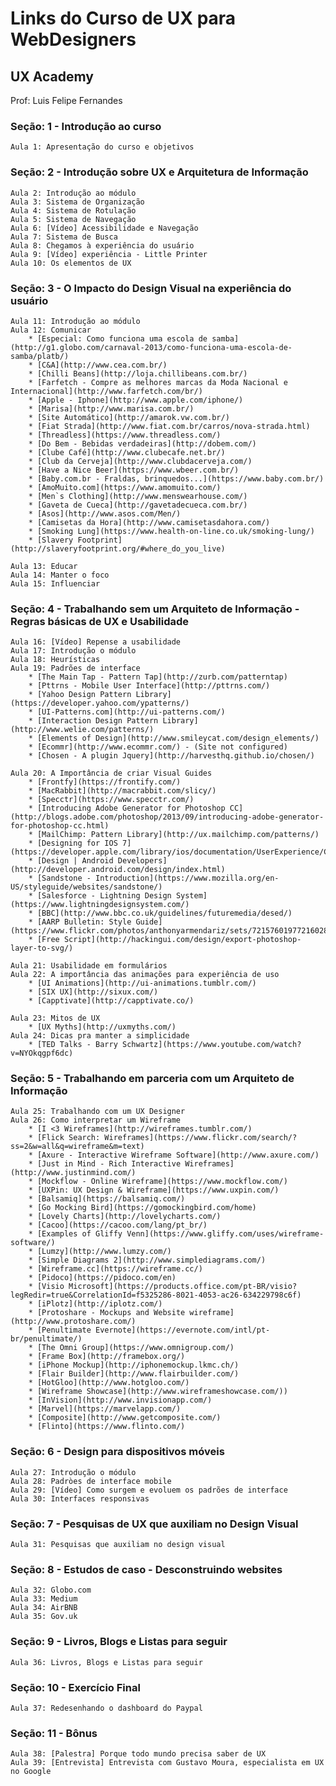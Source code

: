 # Links do Curso de UX para WebDesigners
## UX Academy
Prof: Luis Felipe Fernandes
	
### Seção: 1 - Introdução ao curso

	Aula 1: Apresentação do curso e objetivos
	
### Seção: 2 - Introdução sobre UX e Arquitetura de Informação

	Aula 2: Introdução ao módulo
	Aula 3: Sistema de Organização
	Aula 4: Sistema de Rotulação
	Aula 5: Sistema de Navegação
	Aula 6: [Vídeo] Acessibilidade e Navegação
	Aula 7: Sistema de Busca
	Aula 8: Chegamos à experiência do usuário
	Aula 9: [Vídeo] experiência - Little Printer
	Aula 10: Os elementos de UX

### Seção: 3 - O Impacto do Design Visual na experiência do usuário

	Aula 11: Introdução ao módulo
	Aula 12: Comunicar
		* [Especial: Como funciona uma escola de samba](http://g1.globo.com/carnaval-2013/como-funciona-uma-escola-de-samba/platb/)
		* [C&A](http://www.cea.com.br/)
		* [Chilli Beans](http://loja.chillibeans.com.br/)
		* [Farfetch - Compre as melhores marcas da Moda Nacional e Internacional](http://www.farfetch.com/br/)
		* [Apple - Iphone](http://www.apple.com/iphone/)
		* [Marisa](http://www.marisa.com.br/)
		* [Site Automático](http://amarok.vw.com.br/)
		* [Fiat Strada](http://www.fiat.com.br/carros/nova-strada.html)
		* [Threadless](https://www.threadless.com/)
		* [Do Bem - Bebidas verdadeiras](http://dobem.com/)
		* [Clube Café](http://www.clubecafe.net.br/)
		* [Club da Cerveja](http://www.clubdacerveja.com/)
		* [Have a Nice Beer](https://www.wbeer.com.br/)
		* [Baby.com.br - Fraldas, brinquedos...](https://www.baby.com.br/)
		* [AmoMuito.com](https://www.amomuito.com/)
		* [Men`s Clothing](http://www.menswearhouse.com/)
		* [Gaveta de Cueca](http://gavetadecueca.com.br/)
		* [Asos](http://www.asos.com/Men/)
		* [Camisetas da Hora](http://www.camisetasdahora.com/)
		* [Smoking Lung](https://www.health-on-line.co.uk/smoking-lung/)
		* [Slavery Footprint](http://slaveryfootprint.org/#where_do_you_live)
		
	Aula 13: Educar
	Aula 14: Manter o foco
	Aula 15: Influenciar

### Seção: 4 - Trabalhando sem um Arquiteto de Informação - Regras básicas de UX e Usabilidade

	Aula 16: [Vídeo] Repense a usabilidade
	Aula 17: Introdução o módulo
	Aula 18: Heurísticas
	Aula 19: Padrões de interface
		* [The Main Tap - Pattern Tap](http://zurb.com/patterntap)
		* [Pttrns - Mobile User Interface](http://pttrns.com/)
		* [Yahoo Design Pattern Library](https://developer.yahoo.com/ypatterns/)
		* [UI-Patterns.com](http://ui-patterns.com/)
		* [Interaction Design Pattern Library](http://www.welie.com/patterns/)
		* [Elements of Design](http://www.smileycat.com/design_elements/)
		* [Ecommr](http://www.ecommr.com/) - (Site not configured)
		* [Chosen - A plugin Jquery](http://harvesthq.github.io/chosen/)

	Aula 20: A Importância de criar Visual Guides
		* [Frontfy](https://frontify.com/)
		* [MacRabbit](http://macrabbit.com/slicy/)
		* [Specctr](https://www.specctr.com/)
		* [Introducing Adobe Generator for Photoshop CC](http://blogs.adobe.com/photoshop/2013/09/introducing-adobe-generator-for-photoshop-cc.html)
		* [MailChimp: Pattern Library](http://ux.mailchimp.com/patterns/)
		* [Designing for IOS 7](https://developer.apple.com/library/ios/documentation/UserExperience/Conceptual/MobileHIG/index.html)
		* [Design | Android Developers](http://developer.android.com/design/index.html)
		* [Sandstone - Introduction](https://www.mozilla.org/en-US/styleguide/websites/sandstone/)
		* [Salesforce - Lightning Design System](https://www.lightningdesignsystem.com/)
		* [BBC](http://www.bbc.co.uk/guidelines/futuremedia/desed/)
		* [AARP Bulletin: Style Guide](https://www.flickr.com/photos/anthonyarmendariz/sets/72157601977216028/detail/)
		* [Free Script](http://hackingui.com/design/export-photoshop-layer-to-svg/)

	Aula 21: Usabilidade em formulários
	Aula 22: A importância das animações para experiência de uso
		* [UI Animations](http://ui-animations.tumblr.com/)
		* [SIX UX](http://sixux.com/)
		* [Capptivate](http://capptivate.co/)

	Aula 23: Mitos de UX
		* [UX Myths](http://uxmyths.com/)
	Aula 24: Dicas pra manter a simplicidade
		* [TED Talks - Barry Schwartz](https://www.youtube.com/watch?v=NYOkqgpf6dc)

### Seção: 5 - Trabalhando em parceria com um Arquiteto de Informação

	Aula 25: Trabalhando com um UX Designer
	Aula 26: Como interpretar um Wireframe
		* [I <3 Wireframes](http://wireframes.tumblr.com/)
		* [Flick Search: Wireframes](https://www.flickr.com/search/?ss=2&w=all&q=wireframe&m=text)
		* [Axure - Interactive Wireframe Software](http://www.axure.com/)
		* [Just in Mind - Rich Interactive Wireframes](http://www.justinmind.com/)
		* [Mockflow - Online Wireframe](https://www.mockflow.com/)
		* [UXPin: UX Design & Wireframe](https://www.uxpin.com/)
		* [Balsamiq](https://balsamiq.com/)
		* [Go Mocking Bird](https://gomockingbird.com/home)
		* [Lovely Charts](http://lovelycharts.com/)
		* [Cacoo](https://cacoo.com/lang/pt_br/)
		* [Examples of Gliffy Venn](https://www.gliffy.com/uses/wireframe-software/)
		* [Lumzy](http://www.lumzy.com/)
		* [Simple Diagrams 2](http://www.simplediagrams.com/)
		* [Wireframe.cc](https://wireframe.cc/)
		* [Pidoco](https://pidoco.com/en)
		* [Visio Microsoft](https://products.office.com/pt-BR/visio?legRedir=true&CorrelationId=f5325286-8021-4053-ac26-634229798c6f)
		* [iPlotz](http://iplotz.com/)
		* [Protoshare - Mockups and Website wireframe](http://www.protoshare.com/)
		* [Penultimate Evernote](https://evernote.com/intl/pt-br/penultimate/)
		* [The Omni Group](https://www.omnigroup.com/)
		* [Frame Box](http://framebox.org/)
		* [iPhone Mockup](http://iphonemockup.lkmc.ch/)
		* [Flair Builder](http://www.flairbuilder.com/)
		* [HotGloo](http://www.hotgloo.com/)
		* [Wireframe Showcase](http://www.wireframeshowcase.com/))
		* [InVision](http://www.invisionapp.com/)
		* [Marvel](https://marvelapp.com/)
		* [Composite](http://www.getcomposite.com/)
		* [Flinto](https://www.flinto.com/)

### Seção: 6 - Design para dispositivos móveis

	Aula 27: Introdução o módulo
	Aula 28: Padròes de interface mobile
	Aula 29: [Vídeo] Como surgem e evoluem os padrões de interface
	Aula 30: Interfaces responsivas

### Seção: 7 - Pesquisas de UX que auxiliam no Design Visual

	Aula 31: Pesquisas que auxiliam no design visual

### Seção: 8 - Estudos de caso - Desconstruindo websites

	Aula 32: Globo.com
	Aula 33: Medium
	Aula 34: AirBNB
	Aula 35: Gov.uk

### Seção: 9 - Livros, Blogs e Listas para seguir

	Aula 36: Livros, Blogs e Listas para seguir

### Seção: 10 - Exercício Final

	Aula 37: Redesenhando o dashboard do Paypal

### Seção: 11 - Bônus

	Aula 38: [Palestra] Porque todo mundo precisa saber de UX
	Aula 39: [Entrevista] Entrevista com Gustavo Moura, especialista em UX no Google